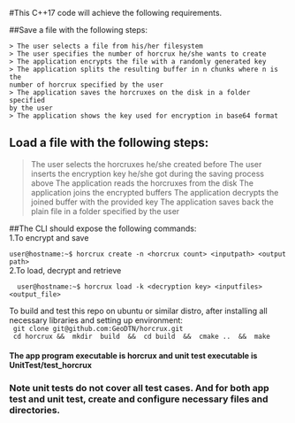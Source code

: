 #This C++17 code will achieve the following requirements.

##Save a file with the following steps:
```
> The user selects a file from his/her filesystem
> The user specifies the number of horcrux he/she wants to create
> The application encrypts the file with a randomly generated key
> The application splits the resulting buffer in n chunks where n is the
number of horcrux specified by the user
> The application saves the horcruxes on the disk in a folder specified
by the user
> The application shows the key used for encryption in base64 format
```
## Load a file with the following steps:
> The user selects the horcruxes he/she created before
> The user inserts the encryption key he/she got during the saving
process above
> The application reads the horcruxes from the disk
> The application joins the encrypted buffers
> The application decrypts the joined buffer with the provided key
> The application saves back the plain file in a folder specified by the
user

##The CLI should expose the following commands:\
                1.To encrypt and save

``` user@hostname:~$ horcrux create -n <horcrux count> <inputpath> <output path> ```\
                2.To load, decrypt and retrieve
  
```  user@hostname:~$ horcrux load -k <decryption key> <inputfiles> <output_file>```

          
To build and test this repo on ubuntu or similar distro, after installing all necessary libraries and setting up environment:\
``` git clone git@github.com:GeoDTN/horcrux.git```\
 ``` cd horcrux &&  mkdir  build  &&  cd build  &&  cmake ..  &&  make```
#### The app program executable is horcrux and unit test executable is  UnitTest/test_horcrux
### Note unit tests do not cover all test cases. And for  both app test and unit test, create and configure necessary files and directories.
